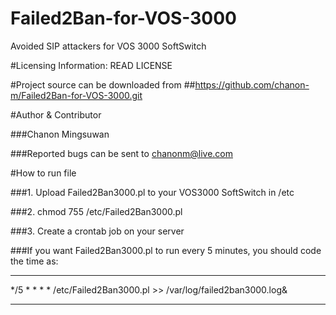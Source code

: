 # Failed2Ban-for-VOS-3000
Avoided SIP attackers for VOS 3000 SoftSwitch

#Licensing Information: READ LICENSE

#Project source can be downloaded from
##https://github.com/chanon-m/Failed2Ban-for-VOS-3000.git

#Author & Contributor

###Chanon Mingsuwan

###Reported bugs can be sent to chanonm@live.com

#How to run file

###1. Upload Failed2Ban3000.pl to your VOS3000 SoftSwitch in /etc

###2. chmod 755 /etc/Failed2Ban3000.pl

###3. Create a crontab job on your server

###If you want Failed2Ban3000.pl to run every 5 minutes, you should code the time as:

---

*/5 * * * *      /etc/Failed2Ban3000.pl >> /var/log/failed2ban3000.log&

---
